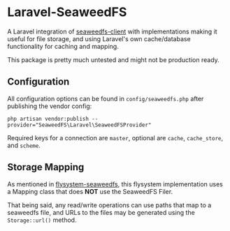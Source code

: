 Laravel-SeaweedFS
================

A Laravel integration of [seaweedfs-client](https://github.com/tystuyfzand/seaweedfs-client) with implementations making it useful for file storage, and using Laravel's own cache/database functionality for caching and mapping.

This package is pretty much untested and might not be production ready.

Configuration
-------------

All configuration options can be found in `config/seaweedfs.php` after publishing the vendor config:

```
php artisan vendor:publish --provider="SeaweedFS\Laravel\SeaweedFSProvider"
```

Required keys for a connection are `master`, optional are `cache`, `cache_store`, and `scheme`.

Storage Mapping
---------------

As mentioned in [flysystem-seaweedfs](https://github.com/tystuyfzand/flysystem-seaweedfs), this flysystem implementation uses a Mapping class that does **NOT** use the SeaweedFS Filer.

That being said, any read/write operations can use paths that map to a seaweedfs file, and URLs to the files may be generated using the `Storage::url()` method.